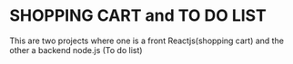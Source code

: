 # SHOPPING CART and TO DO LIST

This are two projects where one is a front Reactjs(shopping cart) and the other a backend node.js (To do list)
